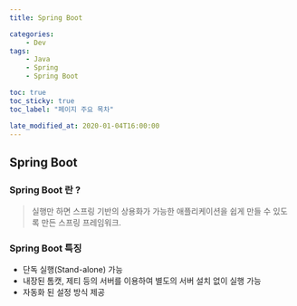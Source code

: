 ```yaml
---
title: Spring Boot

categories:
    - Dev
tags:
    - Java
    - Spring
    - Spring Boot

toc: true
toc_sticky: true
toc_label: "페이지 주요 목차"

late_modified_at: 2020-01-04T16:00:00
---
```


## Spring Boot ##

### Spring Boot 란 ? ###
> 실행만 하면 스프링 기반의 상용화가 가능한 애플리케이션을 쉽게 만들 수 있도록 만든 스프링 프레임워크.


### Spring Boot 특징 ###
- 단독 실행(Stand-alone) 가능
- 내장된 톰캣, 제티 등의 서버를 이용하여 별도의 서버 설치 없이 실행 가능
- 자동화 된 설정 방식 제공


